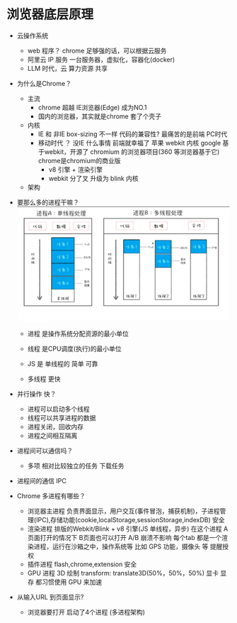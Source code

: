 # 浏览器底层原理


- 云操作系统
  - web 程序？
    chrome 足够强的话，可以根据云服务
  - 阿里云  IP  服务
    一台服务器，虚拟化，容器化(docker)
  - LLM 时代，云 算力资源 共享

- 为什么是Chrome？
  - 主流
    - chrome 超越 IE浏览器(Edge) 成为NO.1
    - 国内的浏览器，其实就是chrome 套了个壳子
  - 内核
    - IE 和 非IE  box-sizing  不一样  代码的兼容性?   最痛苦的是前端   PC时代
    - 移动时代 ？   没IE 什么事情  前端就幸福了
      苹果       webkit         内核
      google   基于webkit，开源了 chromium 的浏览器项目(360 等浏览器基于它)
      chrome是chromium的商业版
      - v8 引擎 + 渲染引擎
      - webkit 分了叉 升级为 blink 内核
  - 架构

- 要那么多的进程干嘛？
![alt text](image.png)
  - 进程 是操作系统分配资源的最小单位
  - 线程 是CPU调度(执行)的最小单位

  - JS 是 单线程的 简单 可靠
  - 多线程 更快

- 并行操作 快？
  - 进程可以启动多个线程
  - 线程可以共享进程的数据
  - 进程关闭，回收内存
  - 进程之间相互隔离

- 进程间可以通信吗？
  - 多项 相对比较独立的任务
下载任务
- 进程间的通信 IPC 

- Chrome 多进程有哪些？
  - 浏览器主进程
    负责界面显示，用户交互(事件冒泡，捕获机制)，子进程管理(IPC),存储功能(cookie,localStorage,sessionStorage,indexDB) 安全
  - 渲染进程
    排版的Webkit/Blink + v8 引擎(JS 单线程，异步) 在这个进程
    A 页面打开的情况下 B页面也可以打开 A/B 崩溃不影响
    每个tab 都是一个渲染进程，运行在沙箱之中，操作系统等
    比如 GPS 功能，摄像头 等 提醒授权
  - 插件进程
    flash,chrome,extension 安全
  - GPU 进程
    3D 绘制 transform: translate3D(50%，50%，50%)
    显卡 显存 都习惯使用 GPU 来加速

- 从输入URL 到页面显示?
  - 浏览器要打开 启动了4个进程 (多进程架构)